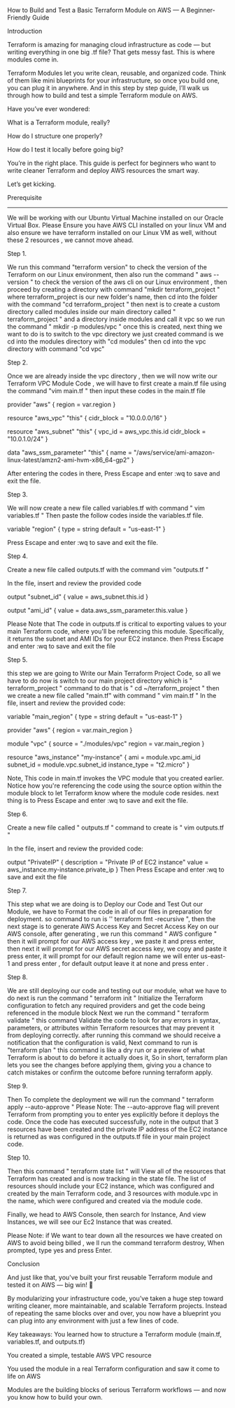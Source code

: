 How to Build and Test a Basic Terraform Module on AWS — A Beginner-Friendly Guide

Introduction

Terraform is amazing for managing cloud infrastructure as code — but writing everything in one big .tf file? That gets messy fast. 
This is where modules come in.

Terraform Modules let you write clean, reusable, and organized code. Think of them like mini blueprints for your infrastructure, so  once you build one, you can plug it in anywhere.
 And in this step by step guide, I’ll walk us through how to build and test a simple Terraform module on AWS.

Have you’ve ever wondered:

What is a Terraform module, really?

How do I structure one properly?

How do I test it locally before going big?

You’re in the right place. This guide is perfect for beginners who want to write cleaner Terraform and deploy AWS resources the smart way.

Let’s get kicking.

Prerequisite
*********** 

We will be working with our Ubuntu Virtual Machine installed on our Oracle Virtual Box. Please Ensure you have AWS CLI installed on your linux VM and also ensure we have terraform installed on our Linux VM as well, without these 2 resources , we cannot move ahead.


Step 1.

We run this command "terraform version" to check the version of the Terraform on our Linux environment, then also run the command " aws --version " to check the version of the aws cli on our Linux environment , then proceed by creating a directory with command  "mkdir terraform_project " where terraform_project is our new folder's name, then cd into the folder with the command "cd terraform_project " then next is to create a custom directory called modules inside our main directory called " terraform_project " and a directory inside modules and call it vpc so we run the command " mkdir -p modules/vpc " once this is created, next thing we want to do is to switch to the vpc directory we just created command is we cd into the modules directory with "cd modules" then cd into the vpc directory with command "cd vpc"


Step 2.

Once we are already inside the vpc directory , then we will now write our Terraform VPC Module Code  , we will have to first create a main.tf file using the command "vim main.tf " then input these codes in the main.tf file

provider "aws" {
  region = var.region
}

resource "aws_vpc" "this" {
  cidr_block = "10.0.0.0/16"
}

resource "aws_subnet" "this" {
  vpc_id     = aws_vpc.this.id
  cidr_block = "10.0.1.0/24"
}

data "aws_ssm_parameter" "this" {
  name = "/aws/service/ami-amazon-linux-latest/amzn2-ami-hvm-x86_64-gp2"
}

After entering the codes in there, Press Escape and enter :wq to save and exit the file.


Step 3.

We will now create a new file called variables.tf with command " vim variables.tf "
 Then paste the follow codes inside the variables.tf file.

variable "region" {
  type    = string
  default = "us-east-1"
}

Press Escape and enter :wq to save and exit the file.


Step 4.

Create a new file called outputs.tf with the command vim "outputs.tf "

In the file, insert and review the provided code

output "subnet_id" {
  value = aws_subnet.this.id
}

output "ami_id" {
  value = data.aws_ssm_parameter.this.value
}


Please Note that  The code in outputs.tf is critical to exporting values to your main Terraform code, where you'll be referencing this module. Specifically, it returns the subnet and AMI IDs for your EC2 instance.
then Press Escape and enter :wq to save and exit the file



Step 5.

this step we are going to Write our Main Terraform Project Code, so all we have to do now is switch to our main project directory which is " terraform_project " command to do that is " cd ~/terraform_project "  then we create a new file called  "main.tf" with command " vim main.tf " In the file, insert and review the provided code:

variable "main_region" {
  type    = string
  default = "us-east-1"
}

provider "aws" {
  region = var.main_region
}

module "vpc" {
  source = "./modules/vpc"
  region = var.main_region
}

resource "aws_instance" "my-instance" {
  ami           = module.vpc.ami_id
  subnet_id     = module.vpc.subnet_id
  instance_type = "t2.micro"
}


Note, This code in main.tf invokes the VPC module that you created earlier. Notice how you're referencing the code using the source option within the module block to let Terraform know where the module code resides.
next thing is to Press Escape and enter :wq to save and exit the file.




Step 6. 

Create a new file called " outputs.tf "  command to create is " vim outputs.tf "

In the file, insert and review the provided code:


output "PrivateIP" {
  description = "Private IP of EC2 instance"
  value       = aws_instance.my-instance.private_ip
}
Then Press Escape and enter :wq to save and exit the file




Step 7.

This step what we are doing is to Deploy our Code and Test Out our Module, we have to Format the code in all of our files in preparation for deployment. so command to run is '' terraform fmt -recursive ", then the next stage is to generate AWS Access Key and Secret Access Key on our AWS console, after generating , we run this command " AWS configure " then it will prompt for our AWS access key , we paste it and press enter, then next it will prompt for our AWS secret access key, we copy and paste it press enter, it will prompt for our default region name we will enter us-east-1 and press enter , for default output leave it at none and press enter .




Step 8.

We are still deploying our code and testing out our module, what we have to do next is run the command " terraform init " Initialize the Terraform configuration to fetch any required providers and get the code being referenced in the module block 
 Next we run the command " terraform validate " this command  Validate the code to look for any errors in syntax, parameters, or attributes within Terraform resources that may prevent it from deploying correctly. after running this command we should receive a notification that the configuration is valid,  Next command to run is "terraform plan " this command  is like a dry run or a preview of what Terraform is about to do before it actually does it, So in short, terraform plan lets you see the changes before applying them, giving you a chance to catch mistakes or confirm the outcome before running terraform apply.

Step 9.


Then To complete the deployment we will run the command " terraform apply --auto-approve " 
Please Note: The --auto-approve flag will prevent Terraform from prompting you to enter yes explicitly before it deploys the code.
 Once the code has executed successfully, note in the output that 3 resources have been created and the private IP address of the EC2 instance is returned as was configured in the outputs.tf file in your main project code.


Step 10.



Then this command " terraform state list " will View all of the resources that Terraform has created and is now tracking in the state file.
The list of resources should include your EC2 instance, which was configured and created by the main Terraform code, and 3 resources with module.vpc in the name, which were configured and created via the module code.


Finally, we head to AWS Console, then search for Instance, And view Instances, we will see our Ec2 Instance that was created.


Please Note: if We want to tear down all the resources we have created on AWS to avoid being billed , we ll run the command terraform destroy, When prompted, type yes and press Enter.


Conclusion

And just like that, you've built your first reusable Terraform module and tested it on AWS — big win! 🎉

By modularizing your infrastructure code, you’ve taken a huge step toward writing cleaner, more maintainable, and scalable Terraform projects. Instead of repeating the same blocks over and over, you now have a blueprint you can plug into any environment with just a few lines of code.

 Key takeaways:
You learned how to structure a Terraform module (main.tf, variables.tf, and outputs.tf)

You created a simple, testable AWS VPC resource

You used the module in a real Terraform configuration and saw it come to life on AWS

Modules are the building blocks of serious Terraform workflows — and now you know how to build your own.






